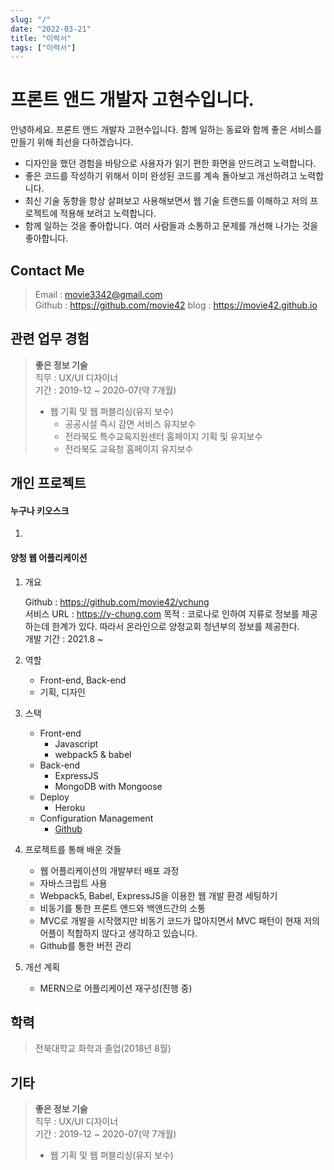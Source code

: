 ```yaml
---
slug: "/"
date: "2022-03-21"
title: "이력서"
tags: ["이력서"]
---
```


# 프론트 앤드 개발자 고현수입니다.

안녕하세요. <span class="bold">프론트 앤드 개발자 고현수입니다.</span> 함께 일하는 동료와 함께 좋은 서비스를 만들기 위해 최선을 다하겠습니다.

- 디자인을 했던 경험을 바탕으로 사용자가 읽기 편한 화면을 만드려고 노력합니다.
- 좋은 코드를 작성하기 위해서 이미 완성된 코드를 계속 돌아보고 개선하려고 노력합니다.
- 최신 기술 동향을 항상 살펴보고 사용해보면서 웹 기술 트랜드를 이해하고 저의 프로젝트에 적용해 보려고 노력합니다.
- 함께 일하는 것을 좋아합니다. 여러 사람들과 소통하고 문제를 개선해 나가는 것을 좋아합니다.

## Contact Me

> Email : movie3342@gmail.com  
> Github : https://github.com/movie42
> blog : https://movie42.github.io

## 관련 업무 경험

> **좋은 정보 기술**  
> 직무 : UX/UI 디자이너  
> 기간 : 2019-12 ~ 2020-07(약 7개월)
>
> - 웹 기획 및 웹 퍼블리싱(유지 보수)
>   - 공공시설 즉시 감면 서비스 유지보수
>   - 전라북도 특수교육지원센터 홈페이지 기획 및 유지보수
>   - 전라북도 교육청 홈페이지 유지보수

## 개인 프로젝트

#### 누구나 키오스크

1.

#### 양청 웹 어플리케이션

1. 개요

   Github : https://github.com/movie42/ychung  
   서비스 URL : https://y-chung.com
   목적 : 코로나로 인하여 지류로 정보를 제공하는데 한계가 있다. 따라서 온라인으로 양정교회 청년부의 정보를 제공한다.  
   개발 기간 : 2021.8 ~

2. 역할

   - Front-end, Back-end
   - 기획, 디자인

3. 스택

   - Front-end
     - Javascript
     - webpack5 & babel
   - Back-end
     - ExpressJS
     - MongoDB with Mongoose
   - Deploy
     - Heroku
   - Configuration Management
     - [Github](https://github.com/movie42/ychung)

4. 프로젝트를 통해 배운 것들

   - 웹 어플리케이션의 개발부터 배포 과정
   - 자바스크립트 사용
   - Webpack5, Babel, ExpressJS을 이용한 웹 개발 환경 세팅하기
   - 비동기를 통한 프론트 앤드와 백앤드간의 소통
   - MVC로 개발을 시작했지만 비동기 코드가 많아지면서 MVC 패턴이 현재 저의 어플이 적합하지 않다고 생각하고 있습니다.
   - Github를 통한 버전 관리

5. 개선 계획

   - MERN으로 어플리케이션 재구성(진행 중)

## 학력

> 전북대학교 화학과 졸업(2018년 8월)

## 기타

> **좋은 정보 기술**  
> 직무 : UX/UI 디자이너  
> 기간 : 2019-12 ~ 2020-07(약 7개월)
>
> - 웹 기획 및 웹 퍼블리싱(유지 보수)
